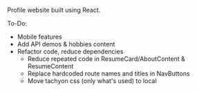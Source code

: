 Profile website built using React.

To-Do:
- Mobile features
- Add API demos & hobbies content
- Refactor code, reduce dependencies
  - Reduce repeated code in ResumeCard/AboutContent & ResumeContent
  - Replace hardcoded route names and titles in NavButtons
  - Move tachyon css (only what's used) to local
